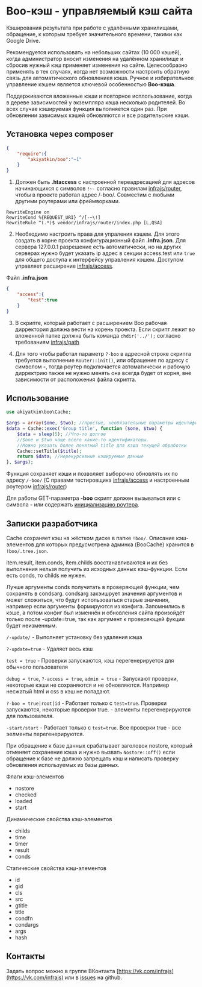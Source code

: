 # Boo-кэш - управляемый кэш сайта
 Кэширования результата при работе с удалёнными хранилищами, обращение, к которым требует значительного времени, такими как Google Drive. 

Рекомендуется использовать на небольших сайтах (10 000 кэшей), когда администратор вносит изменения на удалённом хранилище и сбросив нужный кэш применяет изменения на сайте. Целесообразно применять в тех случаях, когда нет возможности настроить обратную связь для автоматического обновлениея кэша. Ручное и избирательное управление кэшем является ключевой особенностью **Boo-кэша**. 

Поддерживаются вложенные кэши и повторное исплользование, когда в дереве зависимостей у экземпляра кэша несколько родителей. Во всех случае кэшируемая функция выполняется один раз. При обновлении зависимых кэшей обновляются и все родительские кэши.

## Установка через composer

```json
{
	"require":{
		"akiyatkin/boo":"~1"
	}
}
```

1. Должен быть **.htaccess** с настроенной переадресацией для адресов начинающихся с символов ```!~-``` согласно правилам [infrajs/router](https://github.com/infrajs/router), чтобы в проекте работал адрес /-boo/. Совместим с любыми другими роутерами или фреймворками.
```
RewriteEngine on
RewriteCond %{REQUEST_URI} ^/[-~\!]
RewriteRule ^(.*)$ vendor/infrajs/router/index.php [L,QSA]
```

2. Необходимо настроить права для упраления кэшем. Для этого создать в корне проекта конфигурационный файл **.infra.json**. Для сервера 127.0.0.1 разрешение есть автоматически, но на других серверах нужно будет указать ip адрес в секции access.test или ```true``` для общего доступа к интерфейсу управления кэшем. Доступом управляет расширение [infrajs/access](https://github.com/infrajs/access).

Файл **.infra.json**
```json
{
	"access":{
		"test":true
	}
}
```

3. В скрипте, который работает с расширением Boo рабочая дирректория должна вести на корень проекта. Если скрипт лежит во вложенной папке должна быть команда ```chdir('../');``` согласно требованиям [infrajs/path](https://github.com/infrajs/path)

4. Для того чтобы работал параметр ```?-boo``` в адресной строке скрипта требуется выполнение ```Router::init()```, или обращение по адресу с символом **-**, тогда роутер подключается автоматически и рабочую дирректрию также не нужно менять она всегда будет от корня, вне зависимости от расположения файла скрипта.

## Использование

```php
use akiyatkin\boo\Cache;

$args = array($one, $two); //простые, необязательные параметры идентифицирующие кэш
$data = Cache::exec('Group title', function ($one, $two) {
    $data = sleep(5); //Что-то долгое
    //$one и $two чаще всего какие-то идентификаторы.
    //Можно указать более понятный title для кэша текущей обработки
    Cache::setTitle($title);
    return $data; //нерекурсивные кэшируемые данные
}, $args);
``` 
Функция сохраняет кэши и позволяет выборочно обновлять их по адресу ```/-boo/``` (С правами тестировщика [infrajs/access](https://github.com/infrajs/access) и настроенным роутером [infrajs/router](https://github.com/infrajs/router))

Для работы GET-параметра **-boo** скрипт должен вызываться или с символа **-** или содержать [инициализацию роутера](https://github.com/infrajs/router/blob/master/README.md#%D0%98%D0%BD%D0%B8%D1%86%D0%B8%D0%B0%D0%BB%D0%B8%D0%B7%D0%B0%D1%86%D0%B8%D1%8F-%D1%80%D0%BE%D1%83%D1%82%D0%B5%D1%80%D0%B0-%D0%B2-%D1%81%D0%BA%D1%80%D0%B8%D0%BF%D1%82%D0%B5). 

## Записки разработчика
Cache сохраняет кэш на жёстком диске в папке ```!boo/```. Описание кэш-элементов для которых предусмотрена админка (BooCache) хранится в ```!boo/.tree.json```.

item.result, item.conds, item.childs восстанавливаются и их без выполнения нельзя получить из исходных данных кэш-функции. Если есть conds, то childs не нужен.

Лучше аргументы conds получитать в проверяющей функции, чем сохранять в condsarg. condsarg закэишрует значения аргументов и может сложиться, что будут использоваться старые значения, например если аргументы формируются из конфига. Запомнились в кэше, а потом конфиг был изменнён и обновления сайта произойдёт только после -update=true, так как аргумент к проверяющей фукции будет неизменным.


```/-update/``` - Выполняет установку без удаления кэша

```?-update=true``` - Удаляет весь кэш

```test = true``` - Проверки запускаются, кэш перегенерируется для обычного пользователя

```debug = true```, ```?-access = true```, ```admin = true``` - Запускают проверки, некоторые кэши не сохраняются и не обновляются. Например несжатый html и css в кэш не попадают.

```?-boo = true|root|id``` - Работает только с ```test=true```. Проверки запускаются, некоторые проверки true. - элементы перегенерируются для пользователя.

```-start/start``` - Работает только с ```test=true```. Все проверки true - все эелменты перегенерируются.

При обращение к базе данных срабатывает заголовок nostore, который отменяет сохранение кэша и нужно вызвать ```Nostore::off()``` если обращение к базе не должно запрещать кэш и написать проверку обновления используемых из базы данных.

Флаги кэш-элементов
- nostore
- checked
- loaded
- start

Динамические свойства кэш-элементов
- childs
- time
- timer
- result
- conds

Статические свойства кэш-элементов
- id
- gid
- cls
- src
- gtitle
- title
- condfn
- condargs
- args
- hash

## Контакты
Задать вопрос можно в группе ВКонтакта [https://vk.com/infrajs](https://vk.com/infrajs) или в [issues](https://github.com/akiyatkin/boo/issues) на github.

